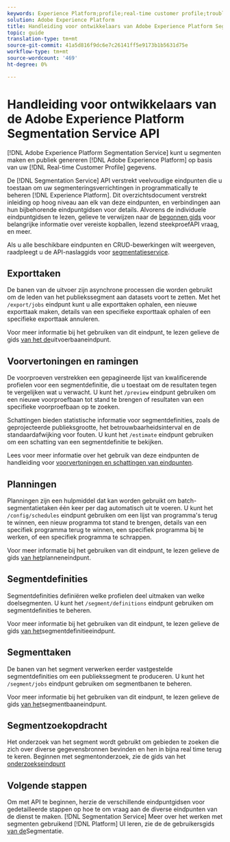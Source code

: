 ```yaml
---
keywords: Experience Platform;profile;real-time customer profile;troubleshooting;API
solution: Adobe Experience Platform
title: Handleiding voor ontwikkelaars van Adobe Experience Platform Segmentation Service
topic: guide
translation-type: tm+mt
source-git-commit: 41a5d816f9dc6e7c26141ff5e9173b1b5631d75e
workflow-type: tm+mt
source-wordcount: '469'
ht-degree: 0%

---
```



# Handleiding voor ontwikkelaars van de Adobe Experience Platform Segmentation Service API

[!DNL Adobe Experience Platform Segmentation Service] kunt u segmenten maken en publiek genereren [!DNL Adobe Experience Platform] op basis van uw [!DNL Real-time Customer Profile] gegevens.

De [!DNL Segmentation Service] API verstrekt veelvoudige eindpunten die u toestaan om uw segmenteringsverrichtingen in programmatically te beheren [!DNL Experience Platform]. Dit overzichtsdocument verstrekt inleiding op hoog niveau aan elk van deze eindpunten, en verbindingen aan hun bijbehorende eindpuntgidsen voor details. Alvorens de individuele eindpuntgidsen te lezen, gelieve te verwijzen naar de [begonnen gids](getting-started.md) voor belangrijke informatie over vereiste kopballen, lezend steekproefAPI vraag, en meer.

Als u alle beschikbare eindpunten en CRUD-bewerkingen wilt weergeven, raadpleegt u de API-naslaggids voor [segmentatieservice](https://www.adobe.io/apis/experienceplatform/home/api-reference.html#!acpdr/swagger-specs/segmentation.yaml).

## Exporttaken

De banen van de uitvoer zijn asynchrone processen die worden gebruikt om de leden van het publiekssegment aan datasets voort te zetten. Met het `/export/jobs` eindpunt kunt u alle exporttaken ophalen, een nieuwe exporttaak maken, details van een specifieke exporttaak ophalen of een specifieke exporttaak annuleren.

Voor meer informatie bij het gebruiken van dit eindpunt, te lezen gelieve de gids [van het de](./export-jobs.md)uitvoerbaaneindpunt.

## Voorvertoningen en ramingen

De voorproeven verstrekken een gepagineerde lijst van kwalificerende profielen voor een segmentdefinitie, die u toestaat om de resultaten tegen te vergelijken wat u verwacht. U kunt het `/preview` eindpunt gebruiken om een nieuwe voorproefbaan tot stand te brengen of resultaten van een specifieke voorproefbaan op te zoeken.

Schattingen bieden statistische informatie voor segmentdefinities, zoals de geprojecteerde publieksgrootte, het betrouwbaarheidsinterval en de standaardafwijking voor fouten. U kunt het `/estimate` eindpunt gebruiken om een schatting van een segmentdefinitie te bekijken.

Lees voor meer informatie over het gebruik van deze eindpunten de handleiding voor [voorvertoningen en schattingen van eindpunten](./previews-and-estimates.md).

## Planningen

Planningen zijn een hulpmiddel dat kan worden gebruikt om batch-segmentatietaken één keer per dag automatisch uit te voeren. U kunt het `/config/schedules` eindpunt gebruiken om een lijst van programma&#39;s terug te winnen, een nieuw programma tot stand te brengen, details van een specifiek programma terug te winnen, een specifiek programma bij te werken, of een specifiek programma te schrappen.

Voor meer informatie bij het gebruiken van dit eindpunt, te lezen gelieve de gids [van het](./schedules.md)planneneindpunt.

## Segmentdefinities

Segmentdefinities definiëren welke profielen deel uitmaken van welke doelsegmenten. U kunt het `/segment/definitions` eindpunt gebruiken om segmentdefinities te beheren.

Voor meer informatie bij het gebruiken van dit eindpunt, te lezen gelieve de gids [van het](./segment-definitions.md)segmentdefinitieeindpunt.

## Segmenttaken

De banen van het segment verwerken eerder vastgestelde segmentdefinities om een publiekssegment te produceren. U kunt het `/segment/jobs` eindpunt gebruiken om segmentbanen te beheren.

Voor meer informatie bij het gebruiken van dit eindpunt, te lezen gelieve de gids [van het](./segment-jobs.md)segmentbaaneindpunt.

## Segmentzoekopdracht

Het onderzoek van het segment wordt gebruikt om gebieden te zoeken die zich over diverse gegevensbronnen bevinden en hen in bijna real time terug te keren. Beginnen met segmentonderzoek, zie de gids van het [onderzoekseindpunt](segment-search.md)

## Volgende stappen

Om met API te beginnen, herzie de verschillende eindpuntgidsen voor gedetailleerde stappen op hoe te om vraag aan de diverse eindpunten van de dienst te maken. [!DNL Segmentation Service] Meer over het werken met segmenten gebruikend [!DNL Platform] UI leren, zie de de gebruikersgids [van de](../ui/overview.md)Segmentatie.